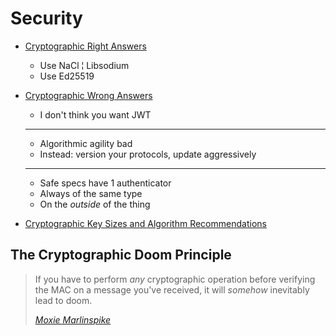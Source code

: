 Security
===

- [Cryptographic Right Answers][LatacoraRight]
	- Use NaCl ¦ Libsodium
	- Use Ed25519

- [Cryptographic Wrong Answers][LatacoraWrong]
	- I don't think you want JWT
	---
	- Algorithmic agility bad
	- Instead: version your protocols, update aggressively
	---
	- Safe specs have 1 authenticator
	- Always of the same type
	- On the *outside* of the thing

- [Cryptographic Key Sizes and Algorithm Recommendations][Paragon2019]

The Cryptographic Doom Principle
---

> If you have to perform *any* cryptographic operation before verifying the MAC
> on a message you've received, it will *somehow* inevitably lead to doom.
>
> *[Moxie Marlinspike][MoxieDoom]*

[LatacoraRight]: https://latacora.micro.blog/2018/04/03/cryptographic-right-answers.html
[LatacoraWrong]: https://www.okta.com/video/oktane19-cryptographic-wrong-answers/
[Paragon2019]: https://paragonie.com/blog/2019/03/definitive-2019-guide-cryptographic-key-sizes-and-algorithm-recommendations
[MoxieDoom]: https://moxie.org/blog/the-cryptographic-doom-principle/
